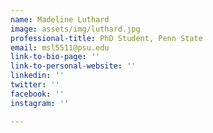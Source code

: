 ```yaml
---
name: Madeline Luthard
image: assets/img/luthard.jpg
professional-title: PhD Student, Penn State
email: msl5511@psu.edu
link-to-bio-page: ''
link-to-personal-website: ''
linkedin: ''
twitter: ''
facebook: ''
instagram: ''

---
```

